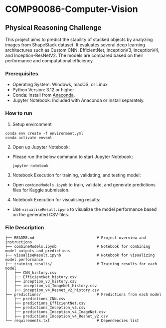 # COMP90086-Computer-Vision
## Physical Reasoning Challenge
This project aims to predict the stability of stacked objects by analyzing images from ShapeStack dataset. It evaluates several deep learning architectures such as Custom CNN, EfficientNet, InceptionV3, InceptionV4, and Inception-ResNetV2. The models are compared based on their performance and computational efficiency.

### Prerequisites

- Operating System: Windows, macOS, or Linux
- Python Version: 3.12 or higher
- Conda: Install from [Anaconda](https://www.anaconda.com/).
- Jupyter Notebook: Included with Anaconda or install separately.


### How to run
1. Setup environment
  ```
  conda env create -f environment.yml
  conda activate envsml
  ```
2. Open up Jupyter Notebook:
  * Please run the below command to start Jupyter Notebook:
    ```
    jupyter notebook
    ```
3. Notebook Execution for training, validating, and testing model:
   
  * Open ```combineModels.ipynb``` to train, validate, and generate predictions files for Kaggle submission.
    
4. Notebook Execution for visualising results:
   
  * Use ```visualiseResult.ipynb``` to visualize the model performance based on the generated CSV files.

### File Description

```
├── README.md                            # Project overview and instructions
├── combineModels.ipynb                  # Notebook for combining model outputs and predictions
├── visualiseResult.ipynb                # Notebook for visualizing model performance
├── training_results/                    # Training results for each model
│   ├── CNN_history.csv                  
│   ├── EfficientNet_history.csv         
│   ├── Inception_v3_history.csv         
│   ├── inception_v4_ImageNet_history.csv
│   ├── inception_v4_Resnet_v2_history.csv
├── predictions/                         # Predictions from each model
│   ├── predictions_CNN.csv              
│   ├── predictions_EfficientNet.csv     
│   ├── predictions_Inception_v3.csv     
│   ├── predictions_Inception_v4_ImageNet.csv
│   ├── predictions_Inception_v4_Resnet_v2.csv
└── requirements.txt                     # Dependencies list


```
    
  
